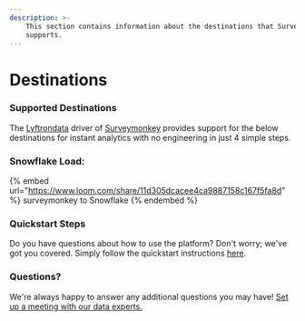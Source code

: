 ```yaml
---
description: >-
    This section contains information about the destinations that Surveymonkey
    supports.
---
```


# Destinations

### Supported Destinations

The [Lyftrondata](https://www.lyftrondata.com/) driver of [Surveymonkey](https://www.lyftrondata.com/integration/surveymonkey/) provides support for the below destinations for instant analytics with no engineering in just 4 simple steps.

### Snowflake Load:

{% embed url="https://www.loom.com/share/11d305dcacee4ca9887158c167f5fa8d" %}
surveymonkey to Snowflake
{% endembed %}

### Quickstart Steps

Do you have questions about how to use the platform? Don't worry; we've got you covered. Simply follow the quickstart instructions [here](../../../quickstart-steps.md).

### Questions? <a href="#questions" id="questions"></a>

We're always happy to answer any additional questions you may have! [Set up a meeting with our data experts.](https://www.lyftrondata.com/book-a-meeting/)
